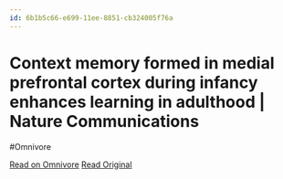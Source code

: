```yaml
---
id: 6b1b5c66-e699-11ee-8851-cb324005f76a
---
```


# Context memory formed in medial prefrontal cortex during infancy enhances learning in adulthood | Nature Communications
#Omnivore

[Read on Omnivore](https://omnivore.app/me/context-memory-formed-in-medial-prefrontal-cortex-during-infancy-18e5b1e7c92)
[Read Original](https://www.nature.com/articles/s41467-024-46734-6)

